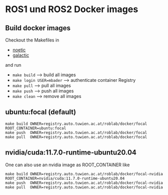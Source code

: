 # ROS1 und ROS2 Docker images

## Build docker images
Checkout the Makefiles in
- [noetic](noetic)
- [galactic](galactic)

and run
- `make build`              --> build all images
- `make login USER=mbader`  --> authenticate container Registry
- `make pull`               --> pull all images
- `make push`               --> push all images
- `make clean`              --> remove all images


## ubuntu:focal  (default)
```
make build OWNER=registry.auto.tuwien.ac.at/roblab/docker/focal ROOT_CONTAINER=ubuntu:focal 
make push  OWNER=registry.auto.tuwien.ac.at/roblab/docker/focal
make pull  OWNER=registry.auto.tuwien.ac.at/roblab/docker/focal
```
## nvidia/cuda:11.7.0-runtime-ubuntu20.04 
One can also use an nvidia image as ROOT_CONTAINER like
```
make build OWNER=registry.auto.tuwien.ac.at/roblab/docker/focal-nvidia ROOT_CONTAINER=nvidia/cuda:11.7.0-runtime-ubuntu20.04 
make push  OWNER=registry.auto.tuwien.ac.at/roblab/docker/focal-nvidia
make pull  OWNER=registry.auto.tuwien.ac.at/roblab/docker/focal-nvidia
```
